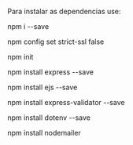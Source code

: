 Para instalar as dependencias use:

npm i --save

npm config set strict-ssl false

npm init

npm install express --save

npm install ejs --save

npm install express-validator --save

npm install dotenv --save

npm install nodemailer
